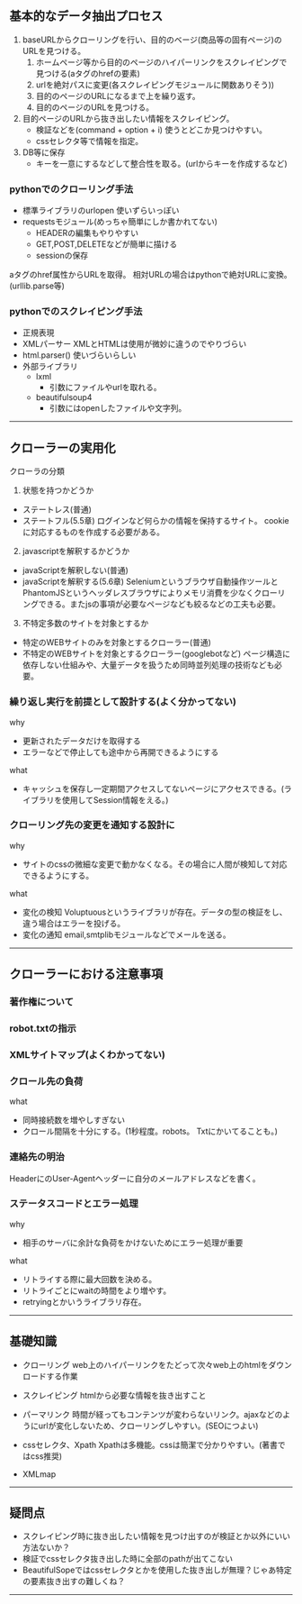 ## 基本的なデータ抽出プロセス
1. baseURLからクローリングを行い、目的のベージ(商品等の固有ページ)のURLを見つける。
    1. ホームページ等から目的のページのハイパーリンクをスクレイピングで見つける(aタグのhrefの要素)
    2. urlを絶対パスに変更(各スクレイピングモジュールに関数ありそう))
    2. 目的のページのURLになるまで上を繰り返す。
    3. 目的のページのURLを見つける。
2. 目的ページのURLから抜き出したい情報をスクレイピング。
    - 検証などを(command + option + i) 使うとどこか見つけやすい。
    - cssセレクタ等で情報を指定。
3. DB等に保存
    - キーを一意にするなどして整合性を取る。(urlからキーを作成するなど)

### pythonでのクローリング手法
- 標準ライブラリのurlopen
使いずらいっぽい
- requestsモジュール(めっちゃ簡単にしか書かれてない)
  - HEADERの編集もやりやすい
  - GET,POST,DELETEなどが簡単に描ける
  - sessionの保存
  
aタグのhref属性からURLを取得。
相対URLの場合はpythonで絶対URLに変換。(urllib.parse等)
  

### pythonでのスクレイピング手法
- 正規表現
- XMLパーサー
XMLとHTMLは使用が微妙に違うのでやりづらい
- html.parser()
使いづらいらしい
- 外部ライブラリ
  - lxml
    - 引数にファイルやurlを取れる。
  - beautifulsoup4
    - 引数にはopenしたファイルや文字列。



---
## クローラーの実用化
クローラの分類
1. 状態を持つかどうか
  - ステートレス(普通)
  - ステートフル(5.5章)
  ログインなど何らかの情報を保持するサイト。
  cookieに対応するものを作成する必要がある。
2. javascriptを解釈するかどうか
  - javaScriptを解釈しない(普通)
  - javaScriptを解釈する(5.6章)
  Seleniumというブラウザ自動操作ツールとPhantomJSというヘッダレスブラウザによりメモリ消費を少なくクローリングできる。またjsの事項が必要なページなども絞るなどの工夫も必要。
3. 不特定多数のサイトを対象とするか
  - 特定のWEBサイトのみを対象とするクローラー(普通)
  - 不特定のWEBサイトを対象とするクローラー(googlebotなど)
  ページ構造に依存しない仕組みや、大量データを扱うため同時並列処理の技術なども必要。

### 繰り返し実行を前提として設計する(よく分かってない)
why
- 更新されたデータだけを取得する
- エラーなどで停止しても途中から再開できるようにする

what
- キャッシュを保存し一定期間アクセスしてないページにアクセスできる。(ライブラリを使用してSession情報をえる。)


### クローリング先の変更を通知する設計に
why
- サイトのcssの微細な変更で動かなくなる。その場合に人間が検知して対応できるようにする。

what
- 変化の検知
Voluptuousというライブラリが存在。データの型の検証をし、違う場合はエラーを投げる。
- 変化の通知
email,smtplibモジュールなどでメールを送る。

---
## クローラーにおける注意事項

### 著作権について

### robot.txtの指示

### XMLサイトマップ(よくわかってない)

### クロール先の負荷
what
- 同時接続数を増やしすぎない
- クロール間隔を十分にする。(1秒程度。robots。 Txtにかいてることも。)

### 連絡先の明治
HeaderにのUser-Agentヘッダーに自分のメールアドレスなどを書く。

### ステータスコードとエラー処理
why
- 相手のサーバに余計な負荷をかけないためにエラー処理が重要

what
- リトライする際に最大回数を決める。
- リトライごとにwaitの時間をより増やす。
- retryingとかいうライブラリ存在。

---
## 基礎知識
- クローリング
web上のハイパーリンクをたどって次々web上のhtmlをダウンロードする作業
- スクレイピング
htmlから必要な情報を抜き出すこと
- パーマリンク
時間が経ってもコンテンツが変わらないリンク。ajaxなどのようにurlが変化しないため、クローリングしやすい。(SEOにつよい)
- cssセレクタ、Xpath
Xpathは多機能。cssは簡潔で分かりやすい。(著書ではcss推奨)

- XMLmap

---
## 疑問点
- スクレイピング時に抜き出したい情報を見つけ出すのが検証とか以外にいい方法ないか？
- 検証でcssセレクタ抜き出した時に全部のpathが出てこない
- BeautifulSopeではcssセレクタとかを使用した抜き出しが無理？じゃあ特定の要素抜き出すの難しくね？

---

